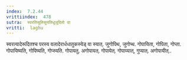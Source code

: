 ```yaml
---
index:  7.2.44
vrittiindex:  478
sutra:  स्वरतिसूतिसूयतिधूञूदितो वा
vritti:  laghu 
---
```


स्वरत्यादेरूदितश्च परस्य वलादेरार्धधातुकस्येड् वा स्यात्. जुगोपिथ, जुगोप्थ. गोपायिता, गोपिता, गोप्ता. गोपायिष्यति, गोपिष्यति, गोप्स्यति. गोपायतु. अगोपायत्. गोपायेत्. गोपाय्यात्, गुप्यात्. अगोपायीत्..

